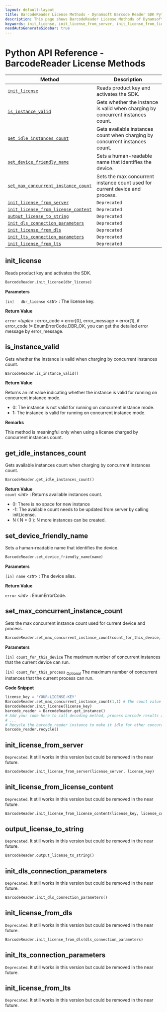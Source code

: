 ```yaml
---
layout: default-layout
title: BarcodeReader License Methods - Dynamsoft Barcode Reader SDK Python Edition API Reference
description: This page shows BarcodeReader License Methods of Dynamsoft Barcode Reader SDK Python Edition.
keywords: init_license, init_license_from_server, init_license_from_license_content, output_license_to_string, license methods, BarcodeReader, api reference, python
needAutoGenerateSidebar: true
---
```



# Python API Reference - BarcodeReader License Methods

  | Method               | Description |
  |----------------------|-------------|
  | [`init_license`](#init_license) | Reads product key and activates the SDK.  |
  | [`is_instance_valid`](#is_instance_valid) | Gets whether the instance is valid when charging by concurrent instances count. |
  | [`get_idle_instances_count`](#get_idle_instances_count) | Gets available instances count when charging by concurrent instances count. |
  | [`set_device_friendly_name`](#set_device_friendly_name) | Sets a human-readable name that identifies the device. |
  | [`set_max_concurrent_instance_count`](#set_max_concurrent_instance_count) | Sets the max concurrent instance count used for current device and process. |
  | [`init_license_from_server`](#init_license_from_server) | `Deprecated` |
  | [`init_license_from_license_content`](#init_license_from_license_content) | `Deprecated` |
  | [`output_license_to_string`](#output_license_to_string) | `Deprecated` |
  | [`init_dls_connection_parameters`](#init_dls_connection_parameters) | `Deprecated` |
  | [`init_license_from_dls`](#init_license_from_dls) | `Deprecated` |
  | [`init_lts_connection_parameters`](#init_lts_connection_parameters) | `Deprecated` |
  | [`init_license_from_lts`](#init_license_from_lts) | `Deprecated` |
  

## init_license

Reads product key and activates the SDK.

```python
BarcodeReader.init_license(dbr_license)
```

**Parameters**  

`[in]	dbr_license` <*str*> : The license key.

**Return Value**  

`error` <*tuple*> : error_code = error[0], error_message = error[1], if error_code != EnumErrorCode.DBR_OK, you can get the detailed error message by error_message.

## is_instance_valid

Gets whether the instance is valid when charging by concurrent instances count.

```python
BarcodeReader.is_instance_valid()
```

**Return Value**

Returns an int value indicating whether the instance is valid for running on concurrent instance mode.

- 0: The instance is not valid for running on concurrent instance mode.
- 1: The instance is valid for running on concurrent instance mode.

**Remarks**

This method is meaningful only when using a license charged by concurrent instances count.

## get_idle_instances_count
Gets available instances count when charging by concurrent instances count.

```python
BarcodeReader.get_idle_instances_count()
```   

**Return Value**  
`count` <*int*> : Returns available instances count.    
- 0: There is no space for new instance  
- -1: The available count needs to be updated from server by calling initLicense.
- N ( N > 0 ): N more instances can be created.

## set_device_friendly_name

Sets a human-readable name that identifies the device.

```python
BarcodeReader.set_device_friendly_name(name)
```

**Parameters**  

`[in] name` <*str*> : The device alias.

**Return Value**  

`error` <*int*> :  EnumErrorCode.

## set_max_concurrent_instance_count

Sets the max concurrent instance count used for current device and process.

```python
BarcodeReader.set_max_concurrent_instance_count(count_for_this_device, count_for_this_process = 0)
```

**Parameters**

`[in] count_for_this_device` The maximum number of concurrent instances that the current device can run.

`[in] count_for_this_process` <sub>Optional</sub> The maximum number of concurrent instances that the current process can run.

**Code Snippet**

```python
license_key = 'YOUR-LICENSE-KEY'
BarcodeReader.set_max_concurrent_instance_count(1,1) # The count value should be set based on your purchased license count
BarcodeReader.init_license(license_key)
barcode_reader = BarcodeReader.get_instance()
# Add your code here to call decoding method, process barcode results and so on
# ...
# Recycle the barcode_reader instance to make it idle for other concurrent tasks
barcode_reader.recycle()
```

## init_license_from_server

`Deprecated`. It still works in this version but could be removed in the near future.

```python
BarcodeReader.init_license_from_server(license_server, license_key)
```

## init_license_from_license_content

`Deprecated`. It still works in this version but could be removed in the near future.

```python
BarcodeReader.init_license_from_license_content(license_key, license_content)
```

## output_license_to_string

`Deprecated`. It still works in this version but could be removed in the near future.

```python
BarcodeReader.output_license_to_string()
```

## init_dls_connection_parameters

`Deprecated`. It still works in this version but could be removed in the near future.

```python
BarcodeReader.init_dls_connection_parameters()
```

## init_license_from_dls

`Deprecated`. It still works in this version but could be removed in the near future.

```python
BarcodeReader.init_license_from_dls(dls_connection_parameters)
```

## init_lts_connection_parameters
`Deprecated`. It still works in this version but could be removed in the near future.

## init_license_from_lts
`Deprecated`. It still works in this version but could be removed in the near future.
